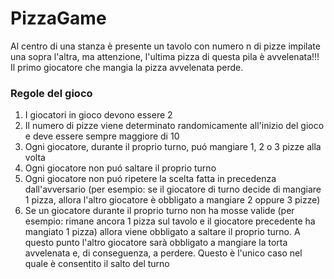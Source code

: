 # PizzaGame

Al centro di una stanza è presente un tavolo con numero n di pizze impilate una sopra l'altra, ma attenzione, l'ultima pizza di questa pila è avvelenata!!! Il primo giocatore che mangia la pizza avvelenata perde.

### Regole del gioco

1. I giocatori in gioco devono essere 2
2. Il numero di pizze viene determinato randomicamente all'inizio del gioco e deve essere sempre maggiore di 10
3. Ogni giocatore, durante il proprio turno, puó mangiare 1, 2 o 3 pizze alla volta
4. Ogni giocatore non puó saltare il proprio turno
5. Ogni giocatore non puó ripetere la scelta fatta in precedenza dall'avversario (per esempio: se il giocatore di turno decide di mangiare 1 pizza, allora l'altro giocatore è obbligato a mangiare 2 oppure 3 pizze)
6. Se un giocatore durante il proprio turno non ha mosse valide (per esempio: rimane ancora 1 pizza sul tavolo e il giocatore precedente ha mangiato 1 pizza) allora viene obbligato a saltare il proprio turno. A questo punto l'altro giocatore sarà obbligato a mangiare la torta avvelenata e, di conseguenza, a perdere. Questo è l'unico caso nel quale è consentito il salto del turno
